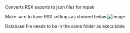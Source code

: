 Converts RSX exports to json files for repak

Make sure to have RSX settings as showed below
![image](https://i.imgur.com/QuvEIeZ.png)

Database file needs to be in the same folder as executable
